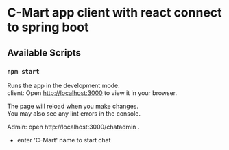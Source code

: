 # C-Mart app client with react connect to spring boot

## Available Scripts

### `npm start`

Runs the app in the development mode.\
client: Open [http://localhost:3000](http://localhost:3000) to view it in your browser.

The page will reload when you make changes.\
You may also see any lint errors in the console.

Admin: open http://localhost:3000/chatadmin .
- enter 'C-Mart' name to start chat


